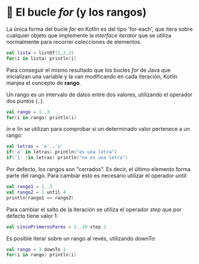 # :repeat: El bucle _for_ (y los rangos)

La única forma del bucle _for_ en Kotlin es del tipo 'for-each', que itera sobre cualquier objeto que implemente la _interface iterator_ que se utiliza normalmente para recorrer colecciones de elementos.

```kotlin
val lista = listOf(1,2,3)
for(i in lista) println(i)
```

Para conseguir el mismo resultado que los bucles _for_ de Java que inicializan una variable y la van modificando en cada iteración, Kotlin manjea el concepto de **rango**.

Un rango es un intervalo de datos entre dos valores, utilizando el operador dos puntos (_.._).

```kotlin
val rango = 1..3
for(i in rango) println(i)
```

_in_ e _!in_ se utilizan para comprobar si un determinado valor pertenece a un rango:

```kotlin
val letras = 'a'..'z'
if('a' in letras) println("es una letra")
if('1' !in letras) println("no es una letra")
```

Por defecto, los rangos son "cerrados". Es decir, el último elemento forma parte del rango. Para cambiar esto es necesario utilizar el operador _until_:

```kotlin
val rango1 = 1..3
val rango2 = 1 until 4
println(rango1 == rango2)
```

Para cambiar el salto de la iteración se utiliza el operador _step_ que por defecto tiene valor 1:

```kotlin
val cincoPrimerosPares = 2..10 step 2
```

Es posible iterar sobre un rango al revés, utilizando _downTo_:

```kotlin
val rango = 3 downTo 1
for(i in rango) println(i)
```


